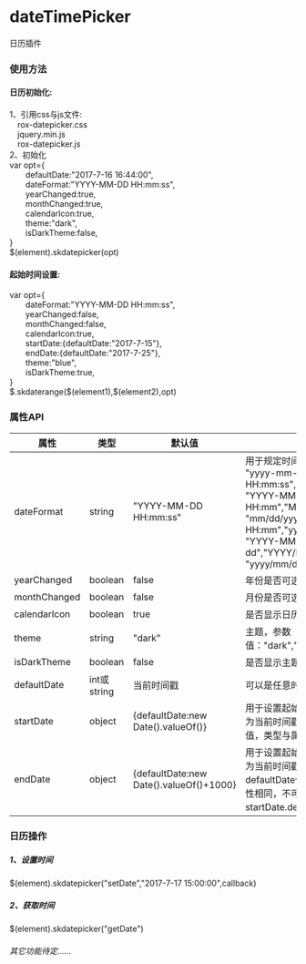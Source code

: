 # dateTimePicker
日历插件
<div class="contain">
    <div class="plugin-used">
        <h3>使用方法</h3>
        <h4>日历初始化:</h4>
        <div>1、引用css与js文件:</div>
                <div>&emsp;rox-datepicker.css</div>
                <div>&emsp;jquery.min.js</div>
                <div>&emsp;rox-datepicker.js</div>
                <div>2、初始化</div>
        <div class="code-contain">
            <div>var opt={</div>
            <div>&emsp;&emsp;defaultDate:"2017-7-16 16:44:00",</div>
            <div>&emsp;&emsp;dateFormat:"YYYY-MM-DD HH:mm:ss",</div>
            <div>&emsp;&emsp;yearChanged:true,</div>
            <div>&emsp;&emsp;monthChanged:true,</div>
            <div>&emsp;&emsp;calendarIcon:true,</div>
            <div>&emsp;&emsp;theme:"dark",</div>
            <div>&emsp;&emsp;isDarkTheme:false,</div>
            <div>}</div>
            <div>$(element).skdatepicker(opt)</div>
        </div>
        <h4>起始时间设置:</h4>
        <div class="code-contain">
            <div>var opt={</div>
            <div>&emsp;&emsp;dateFormat:"YYYY-MM-DD HH:mm:ss",</div>
            <div>&emsp;&emsp;yearChanged:false,</div>
            <div>&emsp;&emsp;monthChanged:false,</div>
            <div>&emsp;&emsp;calendarIcon:true,</div>
            <div>&emsp;&emsp;startDate:{defaultDate:"2017-7-15"},</div>
            <div>&emsp;&emsp;endDate:{defaultDate:"2017-7-25"},</div>
            <div>&emsp;&emsp;theme:"blue",</div>
            <div>&emsp;&emsp;isDarkTheme:true,</div>
            <div>}</div>
            <div>$.skdaterange($(element1),$(element2),opt)</div>
        </div>
    </div>
    <div class="plugin-readme">
        <h3>属性API</h3>
        <table width="100%" cellpadding="10" cellspacing="0">
            <thead>
            <tr>
                <th>属性</th>
                <th>类型</th>
                <th>默认值</th>
                <th>属性说明</th>
            </tr>
            </thead>
            <tbody>
            <tr>
                <td width="150px">dateFormat</td>
                <td width="100px">string</td>
                <td width="350px">"YYYY-MM-DD HH:mm:ss"</td>
                <td >用于规定时间显示格式，支持以下几种格式:<br/>"yyyy-mm-dd HH:mm:ss","MM/DD/YYYY HH:mm:ss","mm/dd/yyyy HH:mm:ss",<br/>"YYYY-MM-DD HH:mm","yyyy-mm-dd HH:mm","MM/DD/YYYY HH:mm",<br/>"mm/dd/yyyy HH:mm","YYYY/MM/DD HH:mm","yyyy/mm/dd HH:mm",<br/>"YYYY-MM-DD","yyyy-mm-dd","YYYY/MM/DD",<br/>"yyyy/mm/dd","MM/DD/YYYY","mm/dd/yyyy"</td>
            </tr>
            <tr>
                <td>yearChanged</td>
                <td>boolean</td>
                <td>false</td>
                <td>年份是否可选</td>
            </tr>
            <tr>
                <td>monthChanged</td>
                <td>boolean</td>
                <td>false</td>
                <td>月份是否可选</td>
            </tr>
            <tr>
                <td>calendarIcon</td>
                <td>boolean</td>
                <td>true</td>
                <td>是否显示日历图标</td>
            </tr>
            <tr>
                <td>theme</td>
                <td>string</td>
                <td>"dark"</td>
                <td>主题，参数值："dark","red","orange","blue","green"</td>
            </tr>
            <tr>
                <td>isDarkTheme</td>
                <td>boolean</td>
                <td>false</td>
                <td>是否显示主题背景</td>
            </tr>
            <tr>
                <td>defaultDate</td>
                <td>int或string</td>
                <td>当前时间戳</td>
                <td>可以是任意时间或时间戳</td>
            </tr>
            <tr>
                <td>startDate</td>
                <td>object</td>
                <td>{defaultDate:new Date().valueOf()}</td>
                <td>用于设置起始时间的参数，表示开始时间，默认为当前时间戳。可配置startDate下的defaultDate值，类型与属性值与defaultDate属性相同。</td>
            </tr>
            <tr>
                <td>endDate</td>
                <td>object</td>
                <td>{defaultDate:new Date().valueOf()+1000}</td>
                <td>用于设置起始时间的参数，表示结束时间，默认为当前时间戳后1秒。可配置endDate下的defaultDate值，类型与属性值与defaultDate属性相同，不可小于或等于startDate.defaultDate。</td>
            </tr>
            </tbody>
        </table>
        <h3>日历操作</h3>
        <h5>1、设置时间</h5>
        <div>$(element).skdatepicker("setDate","2017-7-17 15:00:00",callback)</div>
        <h5>2、获取时间</h5>
        <div>$(element).skdatepicker("getDate")</div>
        <h6>其它功能待定......</h6>
    </div>
</div>
</html>
